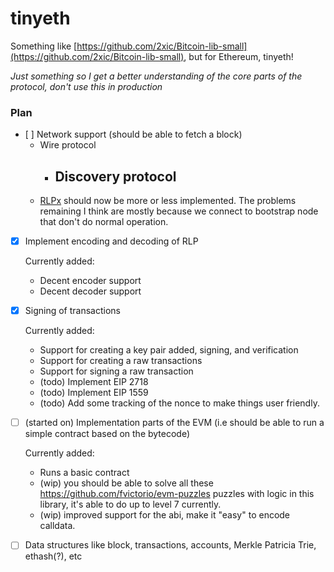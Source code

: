 # tinyeth

Something like [https://github.com/2xic/Bitcoin-lib-small](https://github.com/2xic/Bitcoin-lib-small), but for Ethereum, tinyeth!

_Just something so I get a better understanding of the core parts of the protocol, don't use this in production_

### Plan

- [ ] Network support (should be able to fetch a block)
  - Wire protocol
    - Discovery protocol
      - 
  - [RLPx](https://github.com/ethereum/devp2p/blob/master/rlpx.md) should now be more or less implemented. The problems remaining I think are mostly because we connect to bootstrap node that don't do normal operation.   

- [x] Implement encoding and decoding of RLP

  Currently added:
    - Decent encoder support
    - Decent decoder support

- [x] Signing of transactions

  Currently added:
    - Support for creating a key pair added, signing, and verification
    - Support for creating a raw transactions
    - Support for signing a raw transaction
    - (todo) Implement EIP 2718
    - (todo) Implement EIP 1559
    - (todo) Add some tracking of the nonce to make things user friendly.

- [ ] (started on) Implementation parts of the EVM (i.e should be able to run a simple contract based on the bytecode)

  Currently added:
    - Runs a basic contract
    - (wip) you should be able to solve all these https://github.com/fvictorio/evm-puzzles puzzles with logic in this library, it's able to do up to level 7 currently.
    - (wip) improved support for the abi, make it "easy" to encode calldata.

- [ ] Data structures like block, transactions, accounts, Merkle Patricia Trie, ethash(?), etc
  